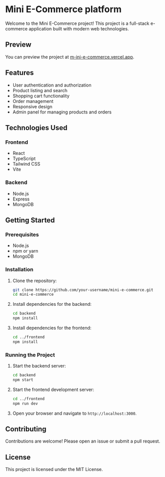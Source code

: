 # Mini E-Commerce platform 

Welcome to the Mini E-Commerce project! This project is a full-stack e-commerce application built with modern web technologies.

## Preview

You can preview the project at [m-ini-e-commerce.vercel.app](https://m-ini-e-commerce.vercel.app).

## Features

- User authentication and authorization
- Product listing and search
- Shopping cart functionality
- Order management
- Responsive design
- Admin panel for managing products and orders

## Technologies Used

### Frontend

- React
- TypeScript
- Tailwind CSS
- Vite

### Backend

- Node.js
- Express
- MongoDB



## Getting Started

### Prerequisites

- Node.js
- npm or yarn
- MongoDB

### Installation

1. Clone the repository:

    ```sh
    git clone https://github.com/your-username/mini-e-commerce.git
    cd mini-e-commerce
    ```

2. Install dependencies for the backend:

    ```sh
    cd backend
    npm install
    ```

3. Install dependencies for the frontend:

    ```sh
    cd ../frontend
    npm install
    ```

### Running the Project

1. Start the backend server:

    ```sh
    cd backend
    npm start
    ```

2. Start the frontend development server:

    ```sh
    cd ../frontend
    npm run dev
    ```

3. Open your browser and navigate to `http://localhost:3000`.

## Contributing

Contributions are welcome! Please open an issue or submit a pull request.

## License

This project is licensed under the MIT License.
